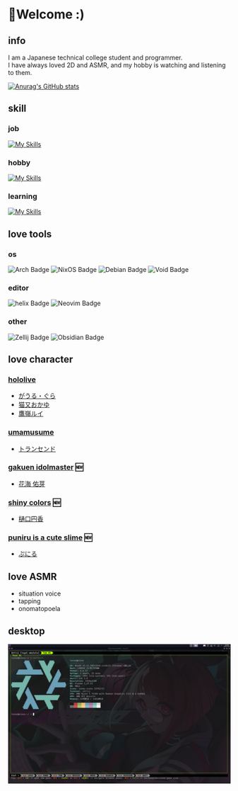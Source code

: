 # :mechanical_arm:Welcome :) 

## info
I am a Japanese technical college student and programmer.  
I have always loved 2D and ASMR, and my hobby is watching and listening to them.

[![Anurag's GitHub stats](https://github-readme-stats.vercel.app/api?username=emp-temp&show_icons=true&theme=catppuccin_latte)](https://github.com/anuraghazra/github-readme-stats)

## skill

### job
[![My Skills](https://skillicons.dev/icons?i=go,typescript)](https://skillicons.dev)

### hobby
[![My Skills](https://skillicons.dev/icons?i=rust,python,javascript,nix,lua)](https://skillicons.dev)

### learning
[![My Skills](https://skillicons.dev/icons?i=php)](https://skillicons.dev)

## love tools

### os
![Arch Badge](https://img.shields.io/badge/Arch%20Linux-AUR-blue?style=for-the-badge&logo=archlinux) ![NixOS Badge](https://img.shields.io/static/v1?style=for-the-badge&message=NixOS&color=5277C3&logo=NixOS&logoColor=FFFFFF&label=) ![Debian Badge](https://img.shields.io/badge/debian-red?style=for-the-badge&logo=debian&logoColor=orange&color=darkred) ![Void Badge](https://img.shields.io/badge/void%20linux-8A2BE2?style=for-the-badge&color=478061&logo=voidlinux&logoColor=white)

### editor
![helix Badge](https://img.shields.io/badge/helix-8A2BE2?style=for-the-badge&color=281733&logo=helix&logoColor=white)  ![Neovim Badge](https://img.shields.io/badge/Neovim-57A143?logo=neovim&logoColor=white&style=for-the-badge)

### other
![Zellij Badge](https://img.shields.io/badge/zellij-8A2BE2?style=for-the-badge&color=yellow&logo=tmux&logoColor=white) ![Obsidian Badge](https://img.shields.io/badge/Obsidian-8A2BE2?style=for-the-badge&color=7C3AED&logo=obsidian&logoColor=white)

## love character

### [hololive](https://hololivepro.com/)
- [がうる・ぐら](https://hololive.hololivepro.com/talents/gawr-gura/)
- [猫又おかゆ](https://hololive.hololivepro.com/talents/nekomata-okayu/)
- [鷹嶺ルイ](https://hololive.hololivepro.com/talents/takane-lui/)

### [umamusume](https://umamusume.jp)
- [トランセンド](https://umamusume.jp/character/transcend)

### [gakuen idolmaster](https://gakuen.idolmaster-official.jp/) :new:
- [花海 佑芽](https://gakuen.idolmaster-official.jp/idol/ume/)

### [shiny colors](https://shinycolors.idolmaster.jp/) :new:
- [樋口円香](https://shinycolors.idolmaster.jp/idol/noctchill/madoka.html)

### [puniru is a cute slime](https://puniru-anime.com/) :new:
- [ぷにる](https://puniru-anime.com/character/puniru/)


## love ASMR
- situation voice
- tapping
- onomatopoela

## desktop
![desktop_screenshot](/assets/desktop/2024-10-24.png)

